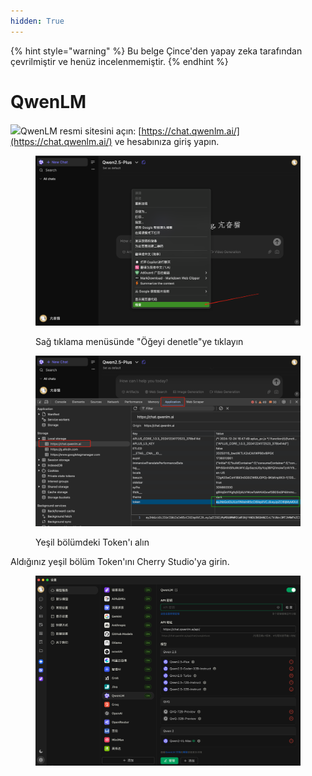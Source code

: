 ```yaml
---
hidden: True
---
```


{% hint style="warning" %}
Bu belge Çince'den yapay zeka tarafından çevrilmiştir ve henüz incelenmemiştir.
{% endhint %}

# QwenLM

![](<../../.gitbook/assets/Google Chrome 2025-01-15 09.28.54 (1).tiff>)QwenLM resmi sitesini açın: [https://chat.qwenlm.ai/](https://chat.qwenlm.ai/) ve hesabınıza giriş yapın.

<figure><img src="../../.gitbook/assets/image (16).png" alt=""><figcaption><p>Sağ tıklama menüsünde "Öğeyi denetle"ye tıklayın</p></figcaption></figure>

<figure><img src="../../.gitbook/assets/Google Chrome 2025-01-15 09.30.49.png" alt=""><figcaption><p>Yeşil bölümdeki Token'ı alın</p></figcaption></figure>

Aldığınız yeşil bölüm Token'ını Cherry Studio'ya girin.

<figure><img src="../../.gitbook/assets/image (18).png" alt=""><figcaption></figcaption></figure>